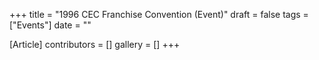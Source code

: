 +++
title = "1996 CEC Franchise Convention (Event)"
draft = false
tags = ["Events"]
date = ""

[Article]
contributors = []
gallery = []
+++